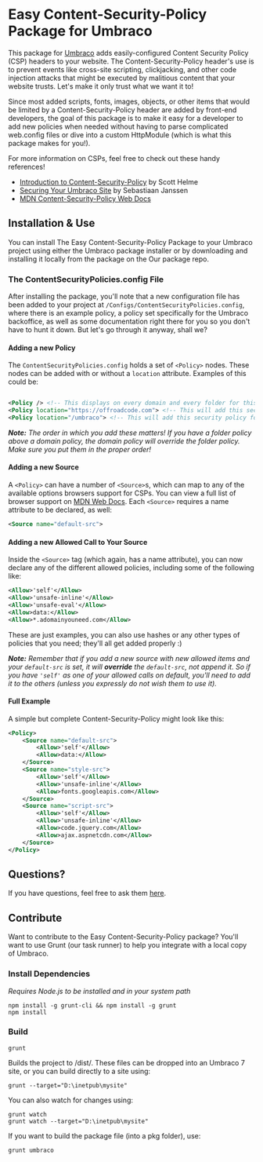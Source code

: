 # Easy Content-Security-Policy Package for Umbraco

This package for [Umbraco](https://umbraco.com) adds easily-configured Content Security Policy (CSP) headers to your website. The Content-Security-Policy header's use is to prevent events like cross-site scripting, clickjacking, and other code injection attacks that might be executed by malitious content that your website trusts. Let's make it only trust what we want it to!

Since most added scripts, fonts, images, objects, or other items that would be limited by a Content-Security-Policy header are added by front-end developers, the goal of this package is to make it easy for a developer to add new policies when needed without having to parse complicated web.config files or dive into a custom HttpModule (which is what this package makes for you!).

For more information on CSPs, feel free to check out these handy references!

* [Introduction to Content-Security-Policy](https://scotthelme.co.uk/content-security-policy-an-introduction/) by Scott Helme
* [Securing Your Umbraco Site](https://cultiv.nl/blog/so-you-want-to-secure-your-umbraco-site/) by Sebastiaan Janssen
* [MDN Content-Security-Policy Web Docs](https://developer.mozilla.org/en-US/docs/Web/HTTP/CSP)

## Installation & Use

You can install The Easy Content-Security-Policy Package to your Umbraco project using either the Umbraco package installer or by downloading and installing it locally from the package on the Our package repo.

### The ContentSecurityPolicies.config File

After installing the package, you'll note that a new configuration file has been added to your project at `/Configs/ContentSecurityPolicies.config`, where there is an example policy, a policy set specifically for the Umbraco backoffice, as well as some documentation right there for you so you don't have to hunt it down. But let's go through it anyway, shall we?

#### Adding a new Policy

The `ContentSecurityPolicies.config` holds a set of `<Policy>` nodes. These nodes can be added with or without a `location` attribute. Examples of this could be:

```xml

<Policy /> <!-- This displays on every domain and every folder for this Umbraco application -->
<Policy location="https://offroadcode.com"> <!-- This will add this security policy only to calls made OR referred by this domain -->
<Policy location="/umbraco"> <!-- This will add this security policy for this specific section of the site, such as the backoffice -->

```

_**_Note:_** The order in which you add these matters! If you have a folder policy above a domain policy, the domain policy will override the folder policy. Make sure you put them in the proper order!_

#### Adding a new Source

A `<Policy>` can have a number of `<Source>`s, which can map to any of the available options browsers support for CSPs. You can view a full list of browser support on [MDN Web Docs](https://developer.mozilla.org/en-US/docs/Web/HTTP/CSP). Each `<Source>` requires a name attribute to be declared, as well:

```xml
<Source name="default-src">
```

#### Adding a new Allowed Call to Your Source

Inside the `<Source>` tag (which again, has a name attribute), you can now declare any of the different allowed policies, including some of the following like:

```xml
<Allow>'self'</Allow>
<Allow>'unsafe-inline'</Allow>
<Allow>'unsafe-eval'</Allow>
<Allow>data:</Allow>
<Allow>*.adomainyouneed.com</Allow>
```

These are just examples, you can also use hashes or any other types of policies that you need; they'll all get added properly :)

_**_Note:_** Remember that if you add a new source with new allowed items and your `default-src` is set, it will **_override_** the `default-src`, not append it. So if you have `'self'` as one of your allowed calls on default, you'll need to add it to the others (unless you expressly do not wish them to use it)._

#### Full Example

A simple but complete Content-Security-Policy might look like this:

```xml
<Policy>
    <Source name="default-src">
        <Allow>'self'</Allow>
        <Allow>data:</Allow>
    </Source>
    <Source name="style-src">
        <Allow>'self'</Allow>
        <Allow>'unsafe-inline'</Allow>
        <Allow>fonts.googleapis.com</Allow>
    </Source>
    <Source name="script-src">
        <Allow>'self'</Allow>
        <Allow>'unsafe-inline'</Allow>
        <Allow>code.jquery.com</Allow>
        <Allow>ajax.aspnetcdn.com</Allow>
    </Source>
</Policy>
```

## Questions?

If you have questions, feel free to ask them [here](https://github.com/Offroadcode/umbraco-content-security-policy/issues).

## Contribute

Want to contribute to the Easy Content-Security-Policy package? You'll want to use Grunt (our task runner) to help you integrate with a local copy of Umbraco.

### Install Dependencies
*Requires Node.js to be installed and in your system path*

    npm install -g grunt-cli && npm install -g grunt
    npm install

### Build

    grunt

Builds the project to /dist/. These files can be dropped into an Umbraco 7 site, or you can build directly to a site using:

    grunt --target="D:\inetpub\mysite"

You can also watch for changes using:

    grunt watch
    grunt watch --target="D:\inetpub\mysite"

If you want to build the package file (into a pkg folder), use:

    grunt umbraco
